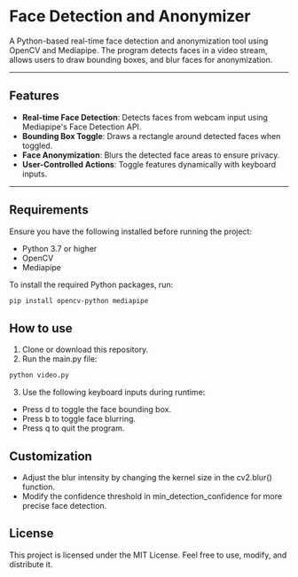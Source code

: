 # Face Detection and Anonymizer

A Python-based real-time face detection and anonymization tool using OpenCV and Mediapipe. The program detects faces in a video stream, allows users to draw bounding boxes, and blur faces for anonymization.

---

## Features

- **Real-time Face Detection**: Detects faces from webcam input using Mediapipe's Face Detection API.
- **Bounding Box Toggle**: Draws a rectangle around detected faces when toggled.
- **Face Anonymization**: Blurs the detected face areas to ensure privacy.
- **User-Controlled Actions**: Toggle features dynamically with keyboard inputs.

---

## Requirements

Ensure you have the following installed before running the project:

- Python 3.7 or higher
- OpenCV
- Mediapipe

To install the required Python packages, run:

```bash
pip install opencv-python mediapipe
```

## How to use
1. Clone or download this repository.
2. Run the main.py file:
```bash
python video.py
```
3. Use the following keyboard inputs during runtime:
- Press d to toggle the face bounding box.
- Press b to toggle face blurring.
- Press q to quit the program.


## Customization
- Adjust the blur intensity by changing the kernel size in the cv2.blur() function.
- Modify the confidence threshold in min_detection_confidence for more precise face detection.

## License
This project is licensed under the MIT License. Feel free to use, modify, and distribute it.

